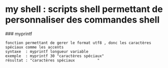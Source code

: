 # my shell : scripts shell permettant de personnaliser des commandes shell

### myprintf
```
fonction permettant de gerer le format utf8 , donc les caractères spéciaux comme les accents
syntaxe  : myprintf longueur variable
exemple  : myprintf 30 "caractères spéciaux"
résultat : "caractères spéciaux          "
```
